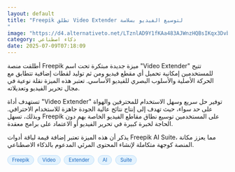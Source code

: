 ```yaml
---
layout: default
title: "Freepik تطلق Video Extender لتوسيع الفيديو بسلاسة
"
image: "https://d4.alternativeto.net/LTznlAD9Y1fKAa483AJWnzHQBsIKqx3Dvbqf1zNmHZk/rs:fill:1520:760:0/g:ce:0:0/YWJzOi8vZGlzdC9jb250ZW50LzE3NTIwNDU0ODk0MDkucG5n.png"
category: ذكاء اصطناعي
date: 2025-07-09T07:18:09
---
```


أطلقت منصة Freepik ميزة جديدة مبتكرة تحت اسم "Video Extender" تتيح للمستخدمين إمكانية تحميل أي مقطع فيديو ومن ثم توليد لقطات إضافية تتطابق مع الحركة الأصلية والأسلوب البصري للفيديو الأساسي. تعتبر هذه الميزة نقلة نوعية في مجال تحرير الفيديو وتعديلاته.

تستهدف أداة "Video Extender" توفير حل سريع وسهل الاستخدام للمحترفين والهواة على حد سواء، حيث تهدف إلى إنتاج نتائج عالية الجودة جاهزة للاستخدام الاحترافي. وبذلك، تسهل Freepik على المستخدمين توسيع نطاق مقاطع الفيديو الخاصة بهم دون الحاجة لخبرة كبيرة في تحرير الفيديو أو الاعتماد على برامج معقدة.

يذكر أن هذه الميزة تعتبر إضافة قيمة لباقة أدوات Freepik AI Suite، مما يعزز مكانة المنصة كوجهة متكاملة لإنشاء المحتوى المرئي المدعوم بالذكاء الاصطناعي.

<div style="margin-top:2px; margin-bottom:2px;"><a href="https://bidjadraft.github.io/?query=Freepik" style="background:#e3f2fd; color:#1565c0; font-size:80%; border-radius:12px; padding:3px 10px; margin:2px 4px 2px 0; display:inline-block; border:1px solid #bbdefb; text-decoration:none;">Freepik</a> <a href="https://bidjadraft.github.io/?query=Video" style="background:#e3f2fd; color:#1565c0; font-size:80%; border-radius:12px; padding:3px 10px; margin:2px 4px 2px 0; display:inline-block; border:1px solid #bbdefb; text-decoration:none;">Video</a> <a href="https://bidjadraft.github.io/?query=Extender" style="background:#e3f2fd; color:#1565c0; font-size:80%; border-radius:12px; padding:3px 10px; margin:2px 4px 2px 0; display:inline-block; border:1px solid #bbdefb; text-decoration:none;">Extender</a> <a href="https://bidjadraft.github.io/?query=AI" style="background:#e3f2fd; color:#1565c0; font-size:80%; border-radius:12px; padding:3px 10px; margin:2px 4px 2px 0; display:inline-block; border:1px solid #bbdefb; text-decoration:none;">AI</a> <a href="https://bidjadraft.github.io/?query=Suite" style="background:#e3f2fd; color:#1565c0; font-size:80%; border-radius:12px; padding:3px 10px; margin:2px 4px 2px 0; display:inline-block; border:1px solid #bbdefb; text-decoration:none;">Suite</a></div><br><br>

